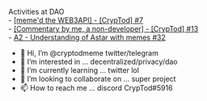Activities at DAO<br>- [[meme'd the WEB3API] - [CrypTod] #7](https://github.com/polywrap/mini-hacks/issues/7)<br>- [[Commentary by me, a non-developer] - [CrypTod] #13](https://github.com/polywrap/mini-hacks/issues/13)<br>- [A2 - Understanding of Astar with memes #32](https://github.com/PlasmNetwork/growth-program/issues/32)
- 👋 Hi, I’m @cryptodmeme twitter/telegram
- 👀 I’m interested in ... decentralized/privacy/dao
- 🌱 I’m currently learning ... twitter lol
- 💞️ I’m looking to collaborate on ... super project
- 📫 How to reach me ... discord CrypTod#5916

<!---
cryptodmeme/cryptodmeme is a ✨ special ✨ repository because its `README.md` (this file) appears on your GitHub profile.
You can click the Preview link to take a look at your changes.
--->
